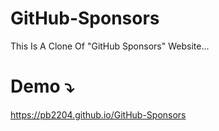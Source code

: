 # GitHub-Sponsors
This Is A Clone Of "GitHub Sponsors" Website...
# Demo ⤵️
https://pb2204.github.io/GitHub-Sponsors
